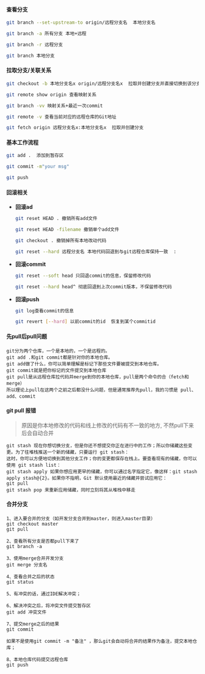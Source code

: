 ﻿#### 查看分支
```bash
git branch --set-upstream-to origin/远程分支名  本地分支名

git branch -a 所有分支 本地+远程

git branch -r 远程分支

git branch 本地分支
```

#### 拉取分支/关联关系
```bash
git checkout -b 本地分支名x origin/远程分支名x  拉取并创建分支并直接切换到该分支并建立关联关系

git remote show origin 查看映射关系

git branch -vv 映射关系+最近一次commit

git remote -v 查看当前对应的远程仓库的Git地址

git fetch origin 远程分支名x:本地分支名x  拉取并创建分支
```

#### 基本工作流程
```bash
git add .  添加到暂存区

git commit -m"your msg" 

git push
```

#### 回滚相关
* **回滚ad**
    ```bash
    git reset HEAD . 撤销所有add文件 

    git reset HEAD -filename 撤销单个add文件

    git checkout . 撤销掉所有本地改动代码 

    git reset --hard 远程分支名 本地代码回退到与git远程仓库保持一致  :  
   ```
*  **回滚commit**
    ```bash
    git reset --soft head 只回退commit的信息，保留修改代码

    git reset --hard head^ 彻底回退到上次commit版本，不保留修改代码
    ```
* **回滚push**
    ```bash
    git log查看commit的信息

    git revert [--hard] 以前commit的id  恢复到某个commitid
    ```
#### 先pull后pull问题

```
git分为两个仓库，一个是本地的，一个是远程的。
git add .和git commit都是针对你的本地仓库。
git add做了什么，你可以简单理解是标记下那些文件要被提交到本地仓库。
git commit就是把你标记的文件提交到本地仓库
git pull是从远程仓库拉代码并merge到你的本地仓库，pull是两个命令的合（fetch和merge）
所以理论上pull在这两个之前之后都没什么问题，但是通常推荐先pull，我的习惯是 pull、add、commit
```


#### git pull 报错
> 原因是你本地修改的代码和线上修改的代码有不一致的地方, 不然pull下来后会自动合并
```
git stash 现在你想切换分支，但是你还不想提交你正在进行中的工作；所以你储藏这些变更。为了往堆栈推送一个新的储藏，只要运行 git stash：
这时，你可以方便地切换到其他分支工作；你的变更都保存在栈上。要查看现有的储藏，你可以使用 git stash list：
git stash apply 如果你想应用更早的储藏，你可以通过名字指定它，像这样：git stash apply stash@{2}。如果你不指明，Git 默认使用最近的储藏并尝试应用它：
git pull
git stash pop 来重新应用储藏，同时立刻将其从堆栈中移走
```
#### 合并分支
```
1、进入要合并的分支（如开发分支合并到master，则进入master目录）
git checkout master
git pull

2、查看所有分支是否都pull下来了
git branch -a

3、使用merge合并开发分支
git merge 分支名

4、查看合并之后的状态
git status

5、有冲突的话，通过IDE解决冲突；

6、解决冲突之后，将冲突文件提交暂存区
git add 冲突文件

7、提交merge之后的结果
git commit

如果不是使用git commit -m "备注" ，那么git会自动将合并的结果作为备注，提交本地仓库；

8、本地仓库代码提交远程仓库
git push
```